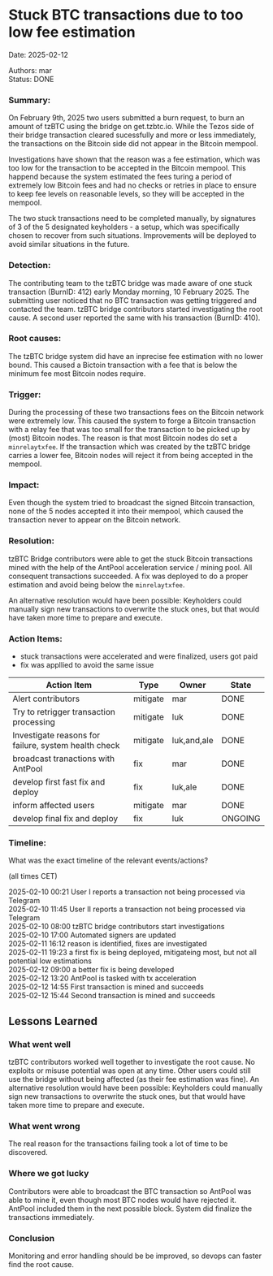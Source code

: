 # Stuck BTC transactions due to too low fee estimation

Date: 2025-02-12

Authors: mar   
Status: DONE

### Summary:
On February 9th, 2025 two users submitted a burn request, to burn an amount of tzBTC using the bridge on get.tzbtc.io. While the Tezos side of their bridge transaction cleared sucessfully and more or less immediately, the transactions on the Bitcoin side did not appear in the Bitcoin mempool.

Investigations have shown that the reason was a fee estimation, which was too low for the transaction to be accepted in the Bitcoin mempool. This happend because the system estimated the fees turing a period of extremely low Bitcoin fees and had no checks or retries in place to ensure to keep fee levels on reasonable levels, so they will be accepted in the mempool.

The two stuck transactions need to be completed manually, by signatures of 3 of the 5 designated keyholders - a setup, which was specifically chosen to recover from such situations. Improvements will be deployed to avoid similar situations in the future.

### Detection: 

The contributing team to the tzBTC bridge was made aware of one stuck transaction (BurnID: 412) early Monday morning, 10 February 2025. The submitting user noticed that no BTC transaction was getting triggered and contacted the team. tzBTC bridge contributors started investigating the root cause. A second user reported the same with his transaction (BurnID: 410).

### Root causes:

The tzBTC bridge system did have an inprecise fee estimation with no lower bound. This caused a Bictoin transaction with a fee that is below the minimum fee most Bitcoin nodes require. 

### Trigger:

During the processing of these two transactions fees on the Bitcoin network were extremely low. This caused the system to forge a Bitcoin transaction with a relay fee that was too small for the transaction to be picked up by (most) Bitcoin nodes. The reason is that most Bitcoin nodes do set a `minrelaytxfee`. If the transaction which was created by the tzBTC bridge carries a lower fee, Bitcoin nodes will reject it from being accepted in the mempool.

### Impact: 

Even though the system tried to broadcast the signed Bitcoin transaction, none of the 5 nodes accepted it into their mempool, which caused the transaction never to appear on the Bitcoin network. 

### Resolution:

tzBTC Bridge contributors were able to get the stuck Bitcoin transactions mined with the help of the AntPool acceleration service / mining pool. All consequent transactions succeeded. A fix was deployed to do a proper estimation and avoid being below the `minrelaytxfee`.

An alternative resolution would have been possible: Keyholders could manually sign new transactions to overwrite the stuck ones, but that would have taken more time to prepare and execute.

### Action Items:
- stuck transactions were accelerated and were finalized, users got paid
- fix was appllied to avoid the same issue


| Action Item | Type | Owner | State |
| -------- | -------- | -------- |-------- |
| Alert contributors     | mitigate     | mar     |DONE |
| Try to retrigger transaction processing  | mitigate     | luk    |DONE |
| Investigate reasons for failure, system health check | mitigate     | luk,and,ale     |DONE |
| broadcast tranactions with AntPool     | fix     | mar     |DONE |
| develop first fast fix and deploy   | fix     | luk,ale     |DONE |
| inform affected users   | mitigate     | mar     |DONE |
| develop final fix and deploy   | fix     | luk    |ONGOING |


### Timeline:
What was the exact timeline of the relevant events/actions?

(all times CET)

2025-02-10 00:21 User I reports a transaction not being processed via Telegram  
2025-02-10 11:45 User II reports a transaction not being processed via Telegram  
2025-02-10 08:00 tzBTC bridge contributors start investigations  
2025-02-10 17:00 Automated signers are updated  
2025-02-11 16:12 reason is identified, fixes are investigated  
2025-02-11 19:23 a first fix is being deployed, mitigateing most, but not all potential low estimations  
2025-02-12 09:00 a better fix is being developed  
2025-02-12 13:20 AntPool is tasked with tx acceleration  
2025-02-12 14:55 First transaction is mined and succeeds  
2025-02-12 15:44 Second transaction is mined and succeeds  


## Lessons Learned

### What went well
tzBTC contributors worked well together to investigate the root cause. No exploits or misuse potential was open at any time. Other users could still use the bridge without being affected (as their fee estimation was fine). An alternative resolution would have been possible: Keyholders could manually sign new transactions to overwrite the stuck ones, but that would have taken more time to prepare and execute.

### What went wrong
The real reason for the transactions failing took a lot of time to be discovered. 

### Where we got lucky
Contributors were able to broadcast the BTC transaction so AntPool was able to mine it, even though most BTC nodes would have rejected it. AntPool included them in the next possible block. System did finalize the transactions immediately.

### Conclusion
Monitoring and error handling should be be improved, so devops can faster find the root cause.
